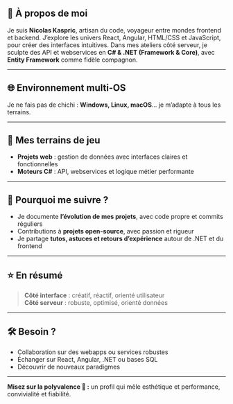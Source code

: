 ## 🔧 À propos de moi  
Je suis **Nicolas Kaspric**, artisan du code, voyageur entre mondes frontend et backend. J’explore les univers React, Angular, HTML/CSS et JavaScript, pour créer des interfaces intuitives. Dans mes ateliers côté serveur, je sculpte des API et webservices en **C# & .NET (Framework & Core)**, avec **Entity Framework** comme fidèle compagnon.

---

## 🌐 Environnement multi‑OS  
Je ne fais pas de chichi : **Windows, Linux, macOS**… je m’adapte à tous les terrains.

---

## 🚀 Mes terrains de jeu  
- **Projets web** : gestion de données avec interfaces claires et fonctionnelles  
- **Moteurs C#** : API, webservices et logique métier performante  

---

## 🧩 Pourquoi me suivre ?  
- Je documente **l’évolution de mes projets**, avec code propre et commits réguliers  
- Contributions à **projets open-source**, avec passion et rigueur  
- Je partage **tutos, astuces et retours d’expérience** autour de .NET et du frontend

---

## ⭐ En résumé  
> **Côté interface** : créatif, réactif, orienté utilisateur  
> **Côté serveur** : robuste, optimisé, orienté données  

---

## 🛠️ Besoin ?  
- Collaboration sur des webapps ou services robustes  
- Échanger sur React, Angular, .NET ou bases SQL  
- Découvrir de nouveaux paradigmes

---

**Misez sur la polyvalence 🌟 :** un profil qui mêle esthétique et performance, convivialité et fiabilité.
